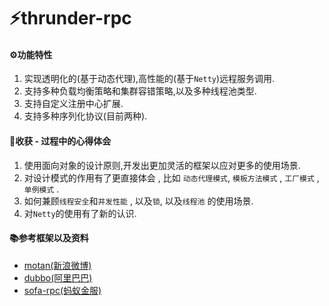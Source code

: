 # ⚡️thrunder-rpc
####  ⚙功能特性
1. 实现透明化的(基于动态代理),高性能的(基于`Netty`)远程服务调用.
2. 支持多种负载均衡策略和集群容错策略,以及多种线程池类型.
3. 支持自定义注册中心扩展.
4. 支持多种序列化协议(目前两种).
 
#### 🍎收获 - 过程中的心得体会
1. 使用面向对象的设计原则,开发出更加灵活的框架以应对更多的使用场景.
2. 对设计模式的作用有了更直接体会 , 比如   `动态代理模式`, `模板方法模式` , `工厂模式`  , `单例模式`  . 
3. 如何兼顾`线程安全`和`并发性能` , 以及`锁`, 以及`线程池` 的使用场景.
4. 对`Netty`的使用有了新的认识.


#### 📚参考框架以及资料
*  [motan(新浪微博)](https://github.com/weibocom/motan) 
*  [dubbo(阿里巴巴)](https://github.com/apache/incubator-dubbo)
*  [sofa-rpc(蚂蚁金服)](https://github.com/alipay/sofa-rpc)



